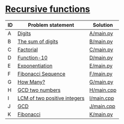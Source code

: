 # [Recursive functions](https://www.e-olymp.com/en/contests/9493)



| ID | Problem statement                                                                       | Solution                 |
|----|-----------------------------------------------------------------------------------------|--------------------------|
| A  | [Digits](https://www.e-olymp.com/en/contests/9493/problems/83150)                       | [A/main.py](A/main.py)   |
| B  | [The sum of digits](https://www.e-olymp.com/en/contests/9493/problems/83151)            | [B/main.py](B/main.py)   |
| C  | [Factorial](https://www.e-olymp.com/en/contests/9493/problems/83152)                    | [C/main.py](C/main.py)   |
| D  | [Function-10](https://www.e-olymp.com/en/contests/9493/problems/83153)                  | [D/main.py](D/main.py)   |
| E  | [Exponentiation](https://www.e-olymp.com/en/contests/9493/problems/83154)               | [E/main.py](E/main.py)   |
| F  | [Fibonacci Sequence](https://www.e-olymp.com/en/contests/9493/problems/83155)           | [F/main.py](F/main.py)   |
| G  | [How Many?](https://www.e-olymp.com/en/contests/9493/problems/83156)                    | [G/main.py](G/main.py)   |
| H  | [GCD two numbers](https://www.e-olymp.com/en/contests/9493/problems/83157)              | [H/main.cpp](H/main.cpp) |
| I  | [LCM of two positive integers](https://www.e-olymp.com/en/contests/9493/problems/83158) | [I/main.cpp](I/main.cpp) |
| J  | [GCD](https://www.e-olymp.com/en/contests/9493/problems/83159)                          | [J/main.cpp](J/main.cpp) |
| K  | [Fibonacci](https://www.e-olymp.com/en/contests/9493/problems/83160)                    | [K/main.py](K/main.py)   |


